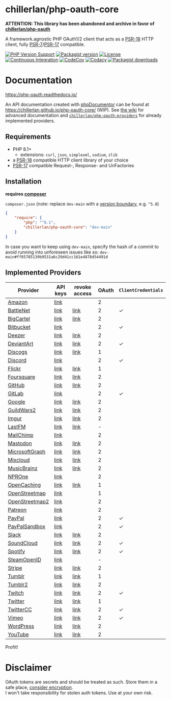 # chillerlan/php-oauth-core

**ATTENTION: This library has been abandoned and archive in favor of [chillerlan/php-oauth](https://github.com/chillerlan/php-oauth)**

A framework.agnostic PHP OAuth1/2 client that acts as a [PSR-18](https://www.php-fig.org/psr/psr-18/) HTTP client, fully [PSR-7](https://www.php-fig.org/psr/psr-7/)/[PSR-17](https://www.php-fig.org/psr/psr-17/) compatible.

[![PHP Version Support][php-badge]][php]
[![Packagist version][packagist-badge]][packagist]
[![License][license-badge]][license]
[![Continuous Integration][gh-action-badge]][gh-action]
[![CodeCov][coverage-badge]][coverage]
[![Codacy][codacy-badge]][codacy]
[![Packagist downloads][downloads-badge]][downloads]

[php-badge]: https://img.shields.io/packagist/php-v/chillerlan/php-oauth-core?logo=php&color=8892BF
[php]: https://www.php.net/supported-versions.php
[packagist-badge]: https://img.shields.io/packagist/v/chillerlan/php-oauth-core.svg?logo=packagist
[packagist]: https://packagist.org/packages/chillerlan/php-oauth-core
[license-badge]: https://img.shields.io/github/license/chillerlan/php-oauth-core.svg
[license]: https://github.com/chillerlan/php-oauth-core/blob/main/LICENSE
[coverage-badge]: https://img.shields.io/codecov/c/github/chillerlan/php-oauth-core.svg?logo=codecov
[coverage]: https://codecov.io/github/chillerlan/php-oauth-core
[codacy-badge]: https://img.shields.io/codacy/grade/de971588f9a44f1a99e7bbd2a0737951?logo=codacy
[codacy]: https://app.codacy.com/gh/chillerlan/php-oauth-core/dashboard
[downloads-badge]: https://img.shields.io/packagist/dt/chillerlan/php-oauth-core.svg?logo=packagist
[downloads]: https://packagist.org/packages/chillerlan/php-oauth-core/stats
[gh-action-badge]: https://img.shields.io/github/actions/workflow/status/chillerlan/php-oauth-core/ci.yml?branch=main&logo=github
[gh-action]: https://github.com/chillerlan/php-oauth-core/actions/workflows/ci.yml?query=branch%3Amain

# Documentation

https://php-oauth.readthedocs.io/

An API documentation created with [phpDocumentor](https://www.phpdoc.org/) can be found at https://chillerlan.github.io/php-oauth-core/ (WIP).
See [the wiki](https://github.com/chillerlan/php-oauth-core/wiki) for advanced documentation and  [`chillerlan/php-oauth-providers`](https://github.com/chillerlan/php-oauth-providers) for already implemented providers.


## Requirements

- PHP 8.1+
  - extensions: `curl`, `json`, `simplexml`, `sodium`, `zlib`
- a [PSR-18](https://www.php-fig.org/psr/psr-18/) compatible HTTP client library of your choice
- [PSR-17](https://www.php-fig.org/psr/psr-17/) compatible Request-, Response- and UriFactories


## Installation

**requires [composer](https://getcomposer.org)**

`composer.json` (note: replace `dev-main` with a [version boundary](https://getcomposer.org/doc/articles/versions.md), e.g. `^5.0`)
```json
{
	"require": {
		"php": "^8.1",
		"chillerlan/php-oauth-core": "dev-main"
	}
}
```
In case you want to keep using `dev-main`, specify the hash of a commit to avoid running into unforeseen issues like so: `dev-main#ff85785139b9531a6c29d41cc161e4878d54491d`

## Implemented Providers

<!-- TABLE-START -->
| Provider | API keys | revoke access | OAuth | `ClientCredentials` |
|----------|----------|---------------|-------|---------------------|
| [Amazon](https://login.amazon.com/) | [link](https://sellercentral.amazon.com/hz/home) |  | 2 |  |
| [BattleNet](https://develop.battle.net/documentation) | [link](https://develop.battle.net/access/clients) | [link](https://account.blizzard.com/connections) | 2 | ✓ |
| [BigCartel](https://developers.bigcartel.com/api/v1) | [link](https://bigcartel.wufoo.com/forms/big-cartel-api-application/) | [link](https://my.bigcartel.com/account) | 2 |  |
| [Bitbucket](https://developer.atlassian.com/bitbucket/api/2/reference/) | [link](https://developer.atlassian.com/apps/) |  | 2 | ✓ |
| [Deezer](https://developers.deezer.com/api) | [link](http://developers.deezer.com/myapps) | [link](https://www.deezer.com/account/apps) | 2 |  |
| [DeviantArt](https://www.deviantart.com/developers/) | [link](https://www.deviantart.com/developers/apps) | [link](https://www.deviantart.com/settings/applications) | 2 | ✓ |
| [Discogs](https://www.discogs.com/developers/) | [link](https://www.discogs.com/settings/developers) | [link](https://www.discogs.com/settings/applications) | 1 |  |
| [Discord](https://discordapp.com/developers/) | [link](https://discordapp.com/developers/applications/) |  | 2 | ✓ |
| [Flickr](https://www.flickr.com/services/api/) | [link](https://www.flickr.com/services/apps/create/) | [link](https://www.flickr.com/services/auth/list.gne) | 1 |  |
| [Foursquare](https://developer.foursquare.com/docs) | [link](https://foursquare.com/developers/apps) | [link](https://foursquare.com/settings/connections) | 2 |  |
| [GitHub](https://developer.github.com/) | [link](https://github.com/settings/developers) | [link](https://github.com/settings/applications) | 2 |  |
| [GitLab](https://docs.gitlab.com/ee/api/README.html) | [link](https://gitlab.com/profile/applications) |  | 2 | ✓ |
| [Google](https://developers.google.com/oauthplayground/) | [link](https://console.developers.google.com/apis/credentials) | [link](https://myaccount.google.com/permissions) | 2 |  |
| [GuildWars2](https://wiki.guildwars2.com/wiki/API:Main) | [link](https://account.arena.net/applications) | [link](https://account.arena.net/applications) | 2 |  |
| [Imgur](https://apidocs.imgur.com) | [link](https://api.imgur.com/oauth2/addclient) | [link](https://imgur.com/account/settings/apps) | 2 |  |
| [LastFM](https://www.last.fm/api/) | [link](https://www.last.fm/api/account/create) | [link](https://www.last.fm/settings/applications) | - |  |
| [MailChimp](https://developer.mailchimp.com/) | [link](https://admin.mailchimp.com/account/oauth2/) |  | 2 |  |
| [Mastodon](https://docs.joinmastodon.org/api/) | [link](https://mastodon.social/settings/applications) | [link](https://mastodon.social/oauth/authorized_applications) | 2 |  |
| [MicrosoftGraph](https://docs.microsoft.com/graph/overview) | [link](https://aad.portal.azure.com/#blade/Microsoft_AAD_IAM/ActiveDirectoryMenuBlade/RegisteredApps) | [link](https://account.live.com/consent/Manage) | 2 |  |
| [Mixcloud](https://www.mixcloud.com/developers/) | [link](https://www.mixcloud.com/developers/create/) | [link](https://www.mixcloud.com/settings/applications/) | 2 |  |
| [MusicBrainz](https://musicbrainz.org/doc/Development) | [link](https://musicbrainz.org/account/applications) | [link](https://musicbrainz.org/account/applications) | 2 |  |
| [NPROne](https://dev.npr.org/api/) | [link](https://dev.npr.org/console) |  | 2 |  |
| [OpenCaching](https://www.opencaching.de/okapi/) | [link](https://www.opencaching.de/okapi/signup.html) | [link](https://www.opencaching.de/okapi/apps/) | 1 |  |
| [OpenStreetmap](https://wiki.openstreetmap.org/wiki/API) | [link](https://www.openstreetmap.org/user/{USERNAME}/oauth_clients) |  | 1 |  |
| [OpenStreetmap2](https://wiki.openstreetmap.org/wiki/API) | [link](https://www.openstreetmap.org/oauth2/applications) |  | 2 |  |
| [Patreon](https://docs.patreon.com/) | [link](https://www.patreon.com/portal/registration/register-clients) |  | 2 |  |
| [PayPal](https://developer.paypal.com/docs/connect-with-paypal/reference/) | [link](https://developer.paypal.com/developer/applications/) |  | 2 | ✓ |
| [PayPalSandbox](https://developer.paypal.com/docs/connect-with-paypal/reference/) | [link](https://developer.paypal.com/developer/applications/) |  | 2 | ✓ |
| [Slack](https://api.slack.com) | [link](https://api.slack.com/apps) | [link](https://slack.com/apps/manage) | 2 |  |
| [SoundCloud](https://developers.soundcloud.com/) | [link](https://soundcloud.com/you/apps) | [link](https://soundcloud.com/settings/connections) | 2 | ✓ |
| [Spotify](https://developer.spotify.com/documentation/web-api/) | [link](https://developer.spotify.com/dashboard) | [link](https://www.spotify.com/account/apps/) | 2 | ✓ |
| [SteamOpenID](https://developer.valvesoftware.com/wiki/Steam_Web_API) | [link](https://steamcommunity.com/dev/apikey) |  | - |  |
| [Stripe](https://stripe.com/docs/api) | [link](https://dashboard.stripe.com/apikeys) | [link](https://dashboard.stripe.com/account/applications) | 2 |  |
| [Tumblr](https://www.tumblr.com/docs/en/api/v2) | [link](https://www.tumblr.com/oauth/apps) | [link](https://www.tumblr.com/settings/apps) | 1 |  |
| [Tumblr2](https://www.tumblr.com/docs/en/api/v2) | [link](https://www.tumblr.com/oauth/apps) | [link](https://www.tumblr.com/settings/apps) | 2 |  |
| [Twitch](https://dev.twitch.tv/docs/api/reference/) | [link](https://dev.twitch.tv/console/apps/create) | [link](https://www.twitch.tv/settings/connections) | 2 | ✓ |
| [Twitter](https://developer.twitter.com/docs) | [link](https://developer.twitter.com/apps) | [link](https://twitter.com/settings/applications) | 1 |  |
| [TwitterCC](https://developer.twitter.com/en/docs/basics/authentication/overview/application-only) | [link](https://developer.twitter.com/apps) | [link](https://twitter.com/settings/applications) | 2 | ✓ |
| [Vimeo](https://developer.vimeo.com) | [link](https://developer.vimeo.com/apps) | [link](https://vimeo.com/settings/apps) | 2 | ✓ |
| [WordPress](https://developer.wordpress.com/docs/api/) | [link](https://developer.wordpress.com/apps/) | [link](https://wordpress.com/me/security/connected-applications) | 2 |  |
| [YouTube](https://developers.google.com/oauthplayground/) | [link](https://console.developers.google.com/apis/credentials) | [link](https://myaccount.google.com/permissions) | 2 |  |
<!-- TABLE_END -->


Profit!

# Disclaimer
OAuth tokens are secrets and should be treated as such. Store them in a safe place,
[consider encryption](http://php.net/manual/book.sodium.php). <br/>
I won't take responsibility for stolen auth tokens. Use at your own risk.
